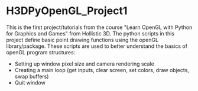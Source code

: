 # H3DPyOpenGL_Project1
This is the first project/tutorials from the course "Learn OpenGL with Python for Graphics and Games" from Hollistic 3D. The python scripts in this project define basic point drawing functions using the openGL library/package. These scripts are used to better understand the basics of openGL program structures: 
- Setting up window pixel size and camera rendering scale
- Creating a main loop (get inputs, clear screen, set colors, draw objects, swap buffers)
- Quit window 

